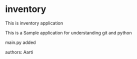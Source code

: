 # inventory
This is inventory application

This is a Sample application for understanding git and python

main.py added

authors:
Aarti